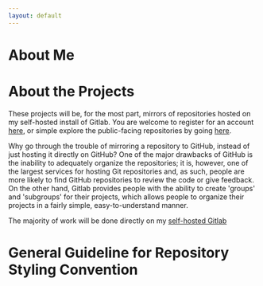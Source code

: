 ```yaml
---
layout: default
---
```


# About Me


# About the Projects


These projects will be, for the most part, mirrors of repositories hosted on my self-hosted install of Gitlab. You are welcome to register for an account [here](https://gitlab.developernexus.app), or simple explore the public-facing repositories by going [here](https://gitlab.developernexus.app/explore).

Why go through the trouble of mirroring a repository to GitHub, instead of just hosting it directly on GitHub? One of the major drawbacks of GitHub is the inability to adequately organize the repositories; it is, however, one of the largest services for hosting Git repositories and, as such, people are more likely to find GitHub repositories to review the code or give feedback. On the other hand, Gitlab provides people with the ability to create 'groups' and 'subgroups' for their projects, which allows people to organize their projects in a fairly simple, easy-to-understand manner.

The majority of work will be done directly on my [self-hosted Gitlab](https://gitlab.developernexus.app)

# General Guideline for Repository Styling Convention

